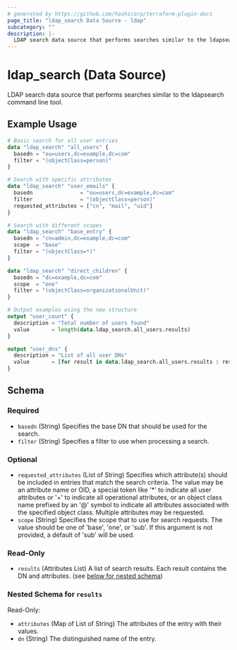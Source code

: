 ```yaml
---
# generated by https://github.com/hashicorp/terraform-plugin-docs
page_title: "ldap_search Data Source - ldap"
subcategory: ""
description: |-
  LDAP search data source that performs searches similar to the ldapsearch command line tool.
---
```


# ldap_search (Data Source)

LDAP search data source that performs searches similar to the ldapsearch command line tool.

## Example Usage

```terraform
# Basic search for all user entries
data "ldap_search" "all_users" {
  basedn = "ou=users,dc=example,dc=com"
  filter = "(objectClass=person)"
}

# Search with specific attributes
data "ldap_search" "user_emails" {
  basedn               = "ou=users,dc=example,dc=com"
  filter               = "(objectClass=person)"
  requested_attributes = ["cn", "mail", "uid"]
}

# Search with different scopes
data "ldap_search" "base_entry" {
  basedn = "cn=admin,dc=example,dc=com"
  scope  = "base"
  filter = "(objectClass=*)"
}

data "ldap_search" "direct_children" {
  basedn = "dc=example,dc=com"
  scope  = "one"
  filter = "(objectClass=organizationalUnit)"
}

# Output examples using the new structure
output "user_count" {
  description = "Total number of users found"
  value       = length(data.ldap_search.all_users.results)
}

output "user_dns" {
  description = "List of all user DNs"
  value       = [for result in data.ldap_search.all_users.results : result.dn]
}
```

<!-- schema generated by tfplugindocs -->
## Schema

### Required

- `basedn` (String) Specifies the base DN that should be used for the search.
- `filter` (String) Specifies a filter to use when processing a search.

### Optional

- `requested_attributes` (List of String) Specifies which attribute(s) should be included in entries that match the search criteria. The value may be an attribute name or OID, a special token like '*' to indicate all user attributes or '+' to indicate all operational attributes, or an object class name prefixed by an '@' symbol to indicate all attributes associated with the specified object class. Multiple attributes may be requested.
- `scope` (String) Specifies the scope that to use for search requests. The value should be one of 'base', 'one', or 'sub'. If this argument is not provided, a default of 'sub' will be used.

### Read-Only

- `results` (Attributes List) A list of search results. Each result contains the DN and attributes. (see [below for nested schema](#nestedatt--results))

<a id="nestedatt--results"></a>
### Nested Schema for `results`

Read-Only:

- `attributes` (Map of List of String) The attributes of the entry with their values.
- `dn` (String) The distinguished name of the entry.

